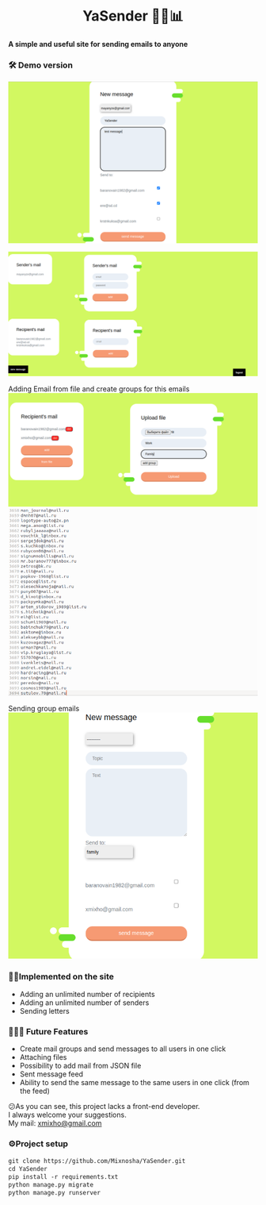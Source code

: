 <h1 align="center">YaSender  🏪🌐📊 </h1>

#### A simple and useful site for sending emails to anyone


### 🛠 Demo version

  
![image](readme_imgs/img.png)


![img.png](readme_imgs/img_1.png)

Adding Email from file and create groups for this emails
![img.png](readme_imgs/img_4.png)
![img_1.png](readme_imgs/img_3.png)


Sending group emails
![img_2.png](readme_imgs/img_2.png)

### 👷‍♂️Implemented on the site

* Adding an unlimited number of recipients
* Adding an unlimited number of senders
* Sending letters

### 👨🏻‍💻 Future Features
* Create mail groups and send messages to all users in one click
* Attaching files
* Possibility to add mail from JSON file
* Sent message feed
* Ability to send the same message to the same users in one click (from the feed)


😕As you can see, this project lacks a front-end developer.\
I always welcome your suggestions.\
My mail: xmixho@gmail.com

### ⚙️Project setup

```
git clone https://github.com/Mixnosha/YaSender.git
cd YaSender
pip install -r requirements.txt
python manage.py migrate
python manage.py runserver
```

